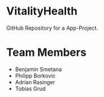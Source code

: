# VitalityHealth
GitHub Repository for a App-Project.

# Team Members
- Benjamin Smetana
- Philipp Borkovic
- Adrian Rasinger
- Tobias Grud
